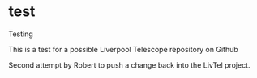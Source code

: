 test
====

Testing


This is a test for a possible Liverpool Telescope repository on Github

Second attempt by Robert to push a change back into the LivTel project.
